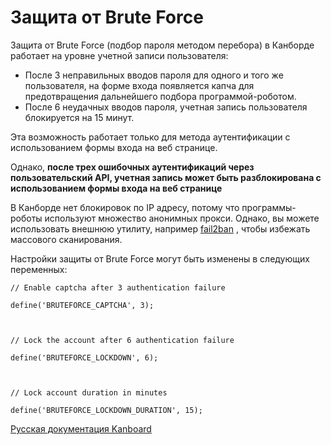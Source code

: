 Защита от Brute Force
=====================

Защита от Brute Force (подбор пароля методом перебора) в Канборде работает на уровне учетной записи пользователя:

-   После 3 неправильных вводов пароля для одного и того же пользователя, на форме входа появляется капча для предотвращения дальнейшего подбора программой-роботом.
-   После 6 неудачных вводов пароля, учетная запись пользователя блокируется на 15 минут.

Эта возможность работает только для метода аутентификации с использованием формы входа на веб странице.

Однако, **после трех ошибочных аутентификаций через пользовательский API, учетная запись может быть разблокирована с использованием формы входа на веб странице**

В Канборде нет блокировок по IP адресу, потому что программы-роботы используют множество анонимных прокси. Однако, вы можете использовать внешнюю утилиту, например [fail2ban](http://www.fail2ban.org) , чтобы избежать массового сканирования.

Настройки защиты от Brute Force могут быть изменены в следующих переменных:

    // Enable captcha after 3 authentication failure

    define('BRUTEFORCE_CAPTCHA', 3);



    // Lock the account after 6 authentication failure

    define('BRUTEFORCE_LOCKDOWN', 6);



    // Lock account duration in minutes

    define('BRUTEFORCE_LOCKDOWN_DURATION', 15);




[Русская документация Kanboard](http://kanboard.ru/doc/)

